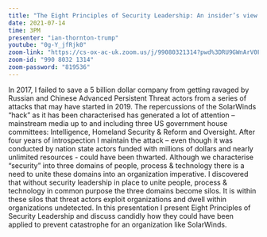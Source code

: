 ```yaml
---
title: "The Eight Principles of Security Leadership: An insider’s view of SolarWinds & Supply Chain Failure"
date: 2021-07-14
time: 3PM
presenter: "ian-thornton-trump"
youtube: "0g-Y_jfRjk0"
zoom-link: "https://cs-ox-ac-uk.zoom.us/j/99080321314?pwd%3DRU9GWnArV0FOTnJCRzk4TXhNQnJEZz09"
zoom-id: "990 8032 1314"
zoom-password: "819536"
---
```


In 2017, I failed to save a 5 billion dollar company from getting ravaged by Russian and Chinese Advanced Persistent Threat actors from a series of attacks that may have started in 2019. The repercussions of the SolarWinds “hack” as it has been characterised  has generated a lot of attention – mainstream media up to and including three US government house committees: Intelligence, Homeland Security & Reform and Oversight. After four years of introspection I maintain the attack – even though it was conducted by nation state actors funded with millions of dollars and nearly unlimited resources - could have been thwarted. Although we characterise “security” into three domains of people, process & technology there is a need to unite these domains into an organization imperative. I discovered that without security leadership in place to unite people, process & technology in common purpose the three domains become silos. It is within these silos that threat actors exploit organizations and dwell within organizations undetected. In this presentation I present Eight Principles of Security Leadership and discuss candidly how they could have been applied to prevent catastrophe for an organization like SolarWinds.
